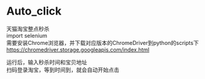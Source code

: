 # Auto_click
天猫淘宝整点秒杀  
import selenium  
需要安装Chrome浏览器，并下载对应版本的ChromeDriver到python的scripts下  
https://chromedriver.storage.googleapis.com/index.html  

运行后，输入秒杀时间和宝贝地址  
扫码登录淘宝，等到时间到，就会自动开始点击
